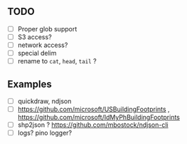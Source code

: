 ## TODO

- [ ] Proper glob support
- [ ] S3 access?
- [ ] network access?
- [ ] special delim
- [ ] rename to `cat`, `head`, `tail` ?

## Examples

- [ ] quickdraw, ndjson
- [ ] https://github.com/microsoft/USBuildingFootprints , https://github.com/microsoft/IdMyPhBuildingFootprints
- [ ] shp2json ? https://github.com/mbostock/ndjson-cli
- [ ] logs? pino logger?
